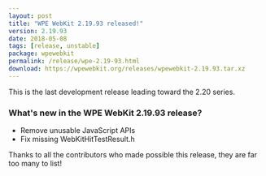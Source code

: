 ```yaml
---
layout: post
title: "WPE WebKit 2.19.93 released!"
version: 2.19.93
date: 2018-05-08
tags: [release, unstable]
package: wpewebkit
permalink: /release/wpe-2.19-93.html
download: https://wpewebkit.org/releases/wpewebkit-2.19.93.tar.xz
---
```


This is the last development release leading toward the 2.20 series.

### What's new in the WPE WebKit 2.19.93 release?

  - Remove unusable JavaScript APIs
  - Fix missing WebKitHitTestResult.h

Thanks to all the contributors who made possible this release, they
are far too many to list!
